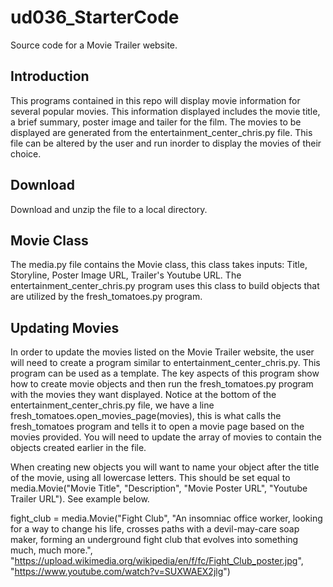 # ud036_StarterCode
Source code for a Movie Trailer website.

## Introduction

This programs contained in this repo will display movie information for several popular movies. This information displayed includes the movie title, a brief summary, poster image and tailer for the film. The movies to be displayed are generated from the entertainment_center_chris.py file. This file can be altered by the user and run inorder to display the movies of their choice. 

## Download 

Download and unzip the file to a local directory. 

## Movie Class

The media.py file contains the Movie class, this class takes inputs: Title, Storyline, Poster Image URL, Trailer's Youtube URL. The entertainment_center_chris.py program uses this class to build objects that are utilized by the fresh_tomatoes.py program. 

## Updating Movies

In order to update the movies listed on the Movie Trailer website, the user will need to create a program similar to entertainment_center_chris.py. This program can be used as a template. The key aspects of this program show how to create movie objects and then run the fresh_tomatoes.py program with the movies they want displayed. Notice at the bottom of the entertainment_center_chris.py file, we have a line fresh_tomatoes.open_movies_page(movies), this is what calls the fresh_tomatoes program and tells it to open a movie page based on the movies provided. You will need to update the array of movies to contain the objects created earlier in the file. 

When creating new objects you will want to name your object after the title of the movie, using all lowercase letters. This should be set equal to media.Movie("Movie Title", "Description", "Movie Poster URL", "Youtube Trailer URL"). See example below.  

fight_club = media.Movie("Fight Club",
                          "An insomniac office worker, looking for a way to change his life, crosses paths with a devil-may-care soap maker, forming an underground fight club that evolves into something much, much more.",
                          "https://upload.wikimedia.org/wikipedia/en/f/fc/Fight_Club_poster.jpg",
                          "https://www.youtube.com/watch?v=SUXWAEX2jlg")


